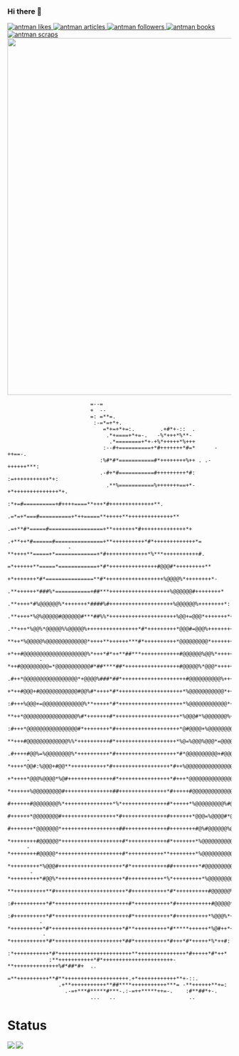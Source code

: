 ### Hi there 👋
<!-- Like のバッジ -->
<a href="https://zenn.dev/antman">
  <img src="https://zenn.badge.nikaera.com/s/antman/likes?style=plastic" alt="antman likes" />
</a>

<!-- Articles のバッジ -->
<a href="https://zenn.dev/antman/articles">
  <img src="https://zenn.badge.nikaera.com/s/antman/articles?style=plastic" alt="antman articles" />
</a>

<!-- Followers のバッジ -->
<a href="https://zenn.dev/antman/followers">
  <img src="https://zenn.badge.nikaera.com/s/antman/followers?style=plastic?" alt="antman followers" />
</a>

<!-- Books のバッジ -->
<a href="https://zenn.dev/antman/books">
  <img src="https://zenn.badge.nikaera.com/s/antman/books?style=plastic" alt="antman books" />
</a>

<!-- Scraps のバッジ -->
<a href="https://zenn.dev/antman/scraps">
  <img src="https://zenn.badge.nikaera.com/s/antman/scraps?style=plastic" alt="antman scraps" />
</a>
<img width=800 src="https://github-profile-trophy.vercel.app/?username=yama-yeah&column=8&theme=gruvbox&no-frame=true/ver=2"/>
<div>
                                                                                                       
                                                                                                     
                                                                                                     
                                                                                                     
                              =--=                                                                   
                              +  --                                                                  
                              =: =**=.                                                               
                               :-=*=+*+.                                                             
                                  =*+=+*+=:.        .+#*+-::  .                                      
                                   .*+====+*+=-.   -%*+++*%**-                                       
                                    .*========+*+-+%*+++++*%+++                                      
                                  :--#+==========+*#+++++++*#=*      -++==-.                         
                                 :%#*#*===========#*++++++++%++ . .-++++++***:                       
                                 .-#+*#===========#+++++++++*#: :=+++++++++++*+:                     
                                   .**%===========%+++++++==+*-+*++++++++++++++*+.                   
                                  :*+=#==========+#++++====**+++*#++++++++++++++**.                  
                             .=*=+*===#==========+*++=====**+++++**++++++++++++++**                  
                          .=+**#*=====#=================+**+++++++*#++++++++++++++*+                 
                        .+**++*#======#===============+**++++++++++*#*+++++++++++++*=                
                       -**++++**=====+*=============+*#+++++++++++++*%***+++++++++++#.               
                      =*++++++**=====*============+*#*+++++++++++++++#@@@#*+++++++++**               
                     +*+++++++*#*===============**#*++++++++++++++++++%@@@@%*++++++++*-              
                   .**++++++*###%*===========+##***+++++++++++++++++++%@@@@@@#++++++++*              
                  .**++++*#%@@@@@@%*+++++++*####%#++++++++++++++++++++%@@@@@@%++++++++*:             
                 .**++++*%@%@@@@@#@@@@@@#***##%%*+++++++++++++++++++++%@@+=@@@*+++++++*+             
                .**+++*%@@%*@@@@@%%@@@@@%++++++++++++++++*#*+++++++++*@@@#=@@@%++++++++#             
                **++*%@@@@@%@@@@@@@@@@@@@*++++**++++++***#*++++++++++*@@@@@@@@@*+++++++#.            
               +*++#@@@@@@@@@@@@@@@@@@@@%*+++*#*++**##***++++++++++++#@@@@@@%@@%*++++++*:            
              -*++#@@@@@@@@@=*@@@@@@@@@@@#*##****##*+++++++++++++++++#@@@@@%*@@@*++++++*-            
             .#++*@@@@@@@@@@@@@@@@@*+@@@@%###*##*++++++++++++++++++++#@@@@@@@@@@%++++++*=            
             +*++#@@@+#@@@@@@@@@@@@#@@%#*++++*#*++++++++++++++++++++*%@@@@@@@@@@@*+++++*=            
            :#+++%@@@+=@@@@@@@@@@@@@%**+++++*#*++++++++++++++++++++*%@@@@@@@@@@@@*+++++*=            
            **++*@@@@@@@@@@@@@@@@@%#*+++++++#*++++++++++++++++++++*%@@@#*%@@@@@@@%+++++*=            
           :#+++*@@@@@@@@@@@@@@@@#*++++++++*#++++++++++++++++++++*@#@@@@+%@@@@@@@@*++++*-            
           **+++#@@@@@@@@@@@@@%%*++++++++++#*+++++++++++++++++++*%@=%@@@%@@@*=@@@@%*+++*-            
          .#++++#@@%=%@@@@@@@@%*++++++++++*#+++++++++++++++++++*#*@@@@@@@@@@+#@@@@@*+++#:            
          -*++++*@@#:%@@@+#@@**+++++++++++*#++++++++++++++++++*#++%@@@@@@@@@@@@@@@@#+++#.            
          +*++++*@@@%@@@@*%@#++++++++++++++#*++++++++++++++++*#+++*@@@@@@@@@@@@@@@@#+++#             
          *++++++%@@@@@@@@@#+++++++++++++++##+++++++++++++++*#+++++#@@@@@@@@@@@@@@@%+++*             
          #++++++#@@@@@@@@%*+++++++++++++++*%*++++++++++++++#*+++++*%@@@@@@@@@%#@@@%+++*             
          #++++++*@@@@@@@@#+++++++++++++++++*#++++++++++++++#+++++++*@@@=%@@@@#*@@@%++*+             
          #+++++++*@@@@@@@*++++++++++++++++++##+++++++++++++#++++++++#@%#@@@@@@%@@@%++*=             
          *++++++++#@@@@@@*+++++++++++++++++++#*++++++++++++#*+++++++*%@@@@@@@@@@@@%++*-             
          -*++++++++#@@@@@*++++++++++++++++++++#*+++++++++++**++++++++*%@@@@@@@@@@@%++#.             
           *+++++++++*%@@@#++++++++++++++++++++*#*+++++++++++##++++++++*#@@@@@@@@@@#++#              
           -*+++++++++*#@@%*++++++++++++++++++++*#+++++++++++*%*+++++++++*%@@@@@@@@*++*              
            **++++++++++**#++++++++++++++++++++++*#+++++++++++*#*++++++++++#@@@@@@%++*=              
            :#++++++++++*#*+++++++++++++++++++++++#*+++++++++++*#+++++++++++#@@@@@*++#:              
             :#++++++++++*#*+++++++++++++++++++++++#*+++++++++++*#++++++++++*%@@@%*++#               
              -*++++++++++*#*++++++++++++++++++++++*#**++++++++++*#*****++++++*%@#++*+               
               -*+++++++++++*#*+++++++++++++++++++++*##*++++++++++*#+++*#*+++++*%*++#:               
                :*+++++++++++*#*+++++++++++++++++++++++**+++++++++++++++*#+++++*#*++*                
                 :**+++++++++++*#*++++++++++++++++++++++-**++++++++++++++%#*##*#+  ..                
                   =**++++++++++**#**++++++++++++++++++++.+*++++++++++++**+-::.                      
                    .+**+++++++++++**##****+++++++++++***= -**++++++**+=:                            
                      .-=+***#*****#***-.:-=++*****++=-.    :#**##*+-.                               
                              ...   ..                       ..                                      
</div>
<H1>Status</H1>
<div>
<img align="left" src="https://github-readme-stats.vercel.app/api?username=yama-yeah&count_private=true&show_icons=true/ver=2" />

<img align="left" src="https://github-readme-stats.vercel.app/api/top-langs/?username=yama-yeah&ver=2" /></div>  
<div>
<!--
**yama-yeah/yama-yeah** is a ✨ _special_ ✨ repository because its `README.md` (this file) appears on your GitHub profile.

Here are some ideas to get you started:

- 🔭 I’m currently working on ...
- 🌱 I’m currently learning ...
- 👯 I’m looking to collaborate on ...
- 🤔 I’m looking for help with ...
- 💬 Ask me about ...
- 📫 How to reach me: ...
- 😄 Pronouns: ...
- ⚡ Fun fact: ... 
-->
